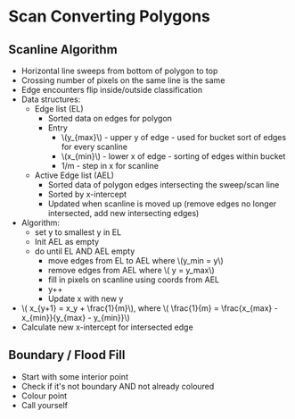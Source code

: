 # Scan Converting Polygons

## Scanline Algorithm

- Horizontal line sweeps from bottom of polygon to top
- Crossing number of pixels on the same line is the same
- Edge encounters flip inside/outside classification
- Data structures:
  - Edge list (EL)
    - Sorted data on edges for polygon
    - Entry
      - \\(y\_{max}\\) - upper y of edge - used for bucket sort of edges for every scanline
      - \\(x\_{min}\\) - lower x of edge - sorting of edges within bucket
      - 1/m - step in x for scanline
  - Active Edge list (AEL)
    - Sorted data of polygon edges intersecting the sweep/scan line
    - Sorted by x-intercept
    - Updated when scanline is moved up (remove edges no longer intersected, add new intersecting edges)
- Algorithm:
  - set y to smallest y in EL
  - Init AEL as empty
  - do until EL AND AEL empty
    - move edges from EL to AEL where \\(y_min = y\\)
    - remove edges from AEL where \\( y = y_max\\)
    - fill in pixels on scanline using coords from AEL
    - y++
    - Update x with new y
- \\( x\_{y+1} = x_y + \frac{1}{m}\\), where \\( \frac{1}{m} = \frac{x\_{max} - x\_{min}}{y\_{max} - y\_{min}}\\)
- Calculate new x-intercept for intersected edge

## Boundary / Flood Fill

- Start with some interior point
- Check if it's not boundary AND not already coloured
- Colour point
- Call yourself
